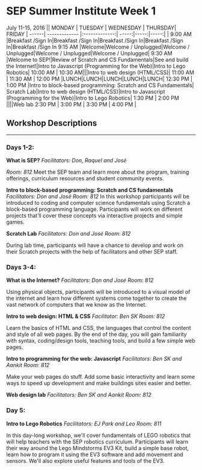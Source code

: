 

# SEP Summer Institute Week 1
July 11-15, 2016
|| MONDAY  | TUESDAY        | WEDNESDAY | THURSDAY| FRIDAY
| ------| ------------- |:-------------:| -----:|-----:|-----:|
| 9:00 AM |Breakfast /Sign In|Breakfast /Sign In|Breakfast /Sign In|Breakfast /Sign In|Breakfast /Sign In
9:15 AM |Welcome|Welcome / Unplugged|Welcome / Unplugged|Welcome / Unplugged|Welcome / Unplugged|
9:30 AM |Welcome to SEP!|Review of Scratch and CS Fundamentals|See and build the Internet!|Intro to Javascript (Programming for the Web)|Intro to Lego Robotics|
10:00 AM |
10:30 AM|||Intro to web design (HTML/CSS)|
11:00 AM |
11:30 AM |
12:00 PM |LUNCH|LUNCH|LUNCH|LUNCH|LUNCH|
12:30 PM |
1:00 PM |Intro to block-based programming: Scratch and CS Fundamentals| Scratch Lab|Intro to web design (HTML/CSS)|Intro to Javascript (Programming for the Web)|Intro to Lego Robotics|
1:30 PM |
2:00 PM ||||Web lab
2:30 PM |
3:00 PM |
3:30 PM |
4:00 PM  |

## Workshop Descriptions
***
### Days 1-2:
**What is SEP?**
*Facilitators: Don, Raquel and José*

*Room: 812*
Meet the SEP team and learn more about the program, training offerings, curriculum resources and student community events.

**Intro to block-based programming: Scratch and CS fundamentals**
*Facilitators: Don and José*
*Room: 812*
In this workshop participants will be introduced to coding and computer science fundamentals using Scratch a block-based programming language. Participants will work on different projects that’ll cover these concepts via interactive projects and simple games.

**Scratch Lab**
*Facilitators: Don and José*
*Room: 812*

During lab time, participants will have a chance to develop and work on their Scratch projects with the help of facilitators and other SEP staff.


### Days 3-4:

**What is the Internet?**
*Facilitators: Don and José*
*Room: 812*

Using physical objects, participants will be introduced to a visual model of the internet and learn how different systems come together to create the vast network of computers that we know as the Internet.

**Intro to web design: HTML & CSS**
*Facilitator: Ben SK*
*Room: 812*

Learn the basics of HTML and CSS, the languages that control the content and style of all web pages. By the end of the day, you will gain familiarity with syntax, coding/design tools, teaching tools, and build a few simple web pages.

**Intro to programming for the web: Javascript**
*Facilitators: Ben SK and Aankit*
*Room: 812*

Make your web pages do stuff. Add some basic interactivity and learn some ways to speed up development and make buildings sites easier and better. 

**Web design lab**
*Facilitators: Ben SK and Aankit*
*Room: 812*

### Day 5:

**Intro to Lego Robotics**
*Facilitators: EJ Park and Leo*
*Room: 811*

In this day-long workshop, we'll cover fundamentals of LEGO robotics that will help teachers with the SEP robotics curriculum. Participants will learn their way around the Lego Mindstorms EV3 Kit, build a simple base robot, learn how to program it using the EV3 software and add movement and sensors.  We'll also explore useful features and tools of the EV3. 
